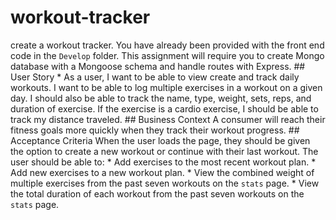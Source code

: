 # workout-tracker
create a workout tracker. You have already been provided with the front end code in the `Develop` folder. This assignment will require you to create Mongo database with a Mongoose schema and handle routes with Express.  ## User Story  * As a user, I want to be able to view create and track daily workouts. I want to be able to log multiple exercises in a workout on a given day. I should also be able to track the name, type, weight, sets, reps, and duration of exercise. If the exercise is a cardio exercise, I should be able to track my distance traveled.  ## Business Context  A consumer will reach their fitness goals more quickly when they track their workout progress.  ## Acceptance Criteria  When the user loads the page, they should be given the option to create a new workout or continue with their last workout.  The user should be able to:    * Add exercises to the most recent workout plan.    * Add new exercises to a new workout plan.    * View the combined weight of multiple exercises from the past seven workouts on the `stats` page.    * View the total duration of each workout from the past seven workouts on the `stats` page.
